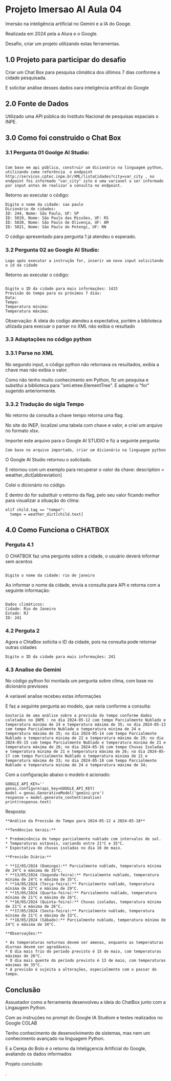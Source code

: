 # Projeto Imersao AI Aula 04

<p>Imersão na inteligência artificial no Gemini e a IA do Googe.</p>
<p></p>Realizada em 2024 pela a Alura e o Google.</p>
<p></p>Desafio, criar um projeto utilizando estas ferramentas.</p>


## 1.0 Projeto para participar do desafio
<p>Criar um Chat Box para pesquisa climática dos últimos 7 dias conforme a cidade pesquisada.</p>
<p>E solicitar análise desses dados oara inteligência artifical do Google</p>

## 2.0 Fonte de Dados 
<p>Utilizado uma API pública do Instituto Nacional de pesquisas espaciais o INPE.</p>

## 3.0 Como foi construido o Chat Box

### 3.1 Pergunta 01 Goolge AI Studio: 

```

Com base em api pública, construir um dicionário na linguagem python, utilizando como referência  o endpoint http://servicos.cptec.inpe.br/XML/listaCidades?city=var_city , no endpoint foi informado "var_city" isto é uma variavel a ser informado por input antes de realizar a consulta no endpoint.
```


<p>Retorno ao executar o código:</p>

```
Digite o nome da cidade: sao paulo
Dicionário de cidades:
ID: 244, Nome: São Paulo, UF: SP
ID: 5019, Nome: São Paulo das Missões, UF: RS
ID: 5020, Nome: São Paulo de Olivença, UF: AM
ID: 5021, Nome: São Paulo do Potengi, UF: RN
```

<p>O código apresentado para pergunta 1 já atendeu o esperado.</p>


### 3.2 Pergunta 02 ao Google AI Studio:

```
Logo após executar a instrução for, inserir um novo input solicitando o id da cidade
```

<p>Retorno ao executar o código: </p>

```

Digite o ID da cidade para mais informações: 1433
Previsão do tempo para os próximos 7 dias:
Data: 
Tempo: 
Temperatura mínima: 
Temperatura máxima:
```

<p>Observação: A ideia do codigo atendeu a expectativa, portém a biblioteca utlizada para execuar o parser no XML não exibia o resultado</p>


### 3.3 Adaptações no código python

### 3.3.1 Parse no XML

<p>No segundo input, o código python não retornava os resultados, exibia a chave mas não exibia o valor.</p>
<p>Como não tenho muito conhecimento em Python, fiz um pesquisa e substitui a biblioteca para "xml.etree.ElementTree". E adaptei o "for" sugerido anteriormente.</p>


### 3.3.2 Tradução do sigla Tempo

<p>No retorno da consulta a chave tempo retorna uma flag.</p>
<p>No site do INEP, localizei uma tabela com chave e valor, e criei um arquivo no formato xlsx.</p>
<p>Importei este arquivo para o Google AI STUDIO e fiz a seguinte pergunta:</p>

```
Com base no arquivo importado, criar um dicionário na linguagem python
```

<p>O Google AI Studio retornou o solicitado.</p>
<p>E retornou com um exemplo para recuperar o valor da chave: description = weather_dict[abbreviation]</p>
<p>Colei o dicionário no código.</p>
<p>E dentro do for substituir o retorno da flag, pelo seu valor ficando melhor para visualizar a situação do clima:</p>


```
elif child.tag == "tempo":
  tempo = weather_dict[child.text]
```


## 4.0 Como Funciona o CHATBOX

### Perguta 4.1
<p>O CHATBOX faz uma pergunta sobre a cidade, o usuário deverá informar sem acentos</p>

```

Digite o nome da cidade: rio de janeiro
```

<p>Ao informar o nome da cidade, envia a consulta para API e retorna com a seguinte informação:</p>

```

Dados climáticos:
Cidade: Rio de Janeiro
Estado: RJ
ID: 241
```

### 4.2 Perguta 2
<p>Agora o ChtaBox solicita o ID da cidade, pois na consulta pode retornar outras cidades</p>

```
Digite o ID da cidade para mais informações: 241
```

### 4.3 Analise do Gemini

<p>No código python foi montada um pergunta sobre clima, com base no dicionário previsoes</p>
<p>A variavel analise recebeu estas informações</p>
<p>E faz a seguinte pergunta ao modelo, que varia conforme a consulta:</p>

```
Gostaria de uma análise sobre a previsão do tempo conforme dados coletados no INPE : no dia 2024-05-12 com tempo Parcialmente Nublado e temperatura minima de 24 e temperatura máxima de 35; no dia 2024-05-13 com tempo Parcialmente Nublado e temperatura minima de 24 e temperatura máxima de 35; no dia 2024-05-14 com tempo Parcialmente Nublado e temperatura minima de 22 e temperatura máxima de 29; no dia 2024-05-15 com tempo Parcialmente Nublado e temperatura minima de 21 e temperatura máxima de 26; no dia 2024-05-16 com tempo Chuvas Isoladas e temperatura minima de 21 e temperatura máxima de 26; no dia 2024-05-17 com tempo Parcialmente Nublado e temperatura minima de 21 e temperatura máxima de 33; no dia 2024-05-18 com tempo Parcialmente Nublado e temperatura minima de 24 e temperatura máxima de 34;
```

Com a configuração abaixo o modelo é acionado:

```
GOOGLE_API_KEY=''      
genai.configure(api_key=GOOGLE_API_KEY)
model = genai.GenerativeModel('gemini-pro')
response = model.generate_content(analise)
print(response.text)
```


Resposta:
```
**Análise da Previsão do Tempo para 2024-05-12 a 2024-05-18**

**Tendências Gerais:**

* Predominância de tempo parcialmente nublado com intervalos de sol.
* Temperaturas estáveis, variando entre 21°C e 35°C.
* Expectativa de chuvas isoladas no dia 16 de maio.

**Previsão Diária:**

* **12/05/2024 (Domingo):** Parcialmente nublado, temperatura mínima de 24°C e máxima de 35°C.
* **13/05/2024 (Segunda-feira):** Parcialmente nublado, temperatura mínima de 24°C e máxima de 35°C.
* **14/05/2024 (Terça-feira):** Parcialmente nublado, temperatura mínima de 22°C e máxima de 29°C.
* **15/05/2024 (Quarta-feira):** Parcialmente nublado, temperatura mínima de 21°C e máxima de 26°C.
* **16/05/2024 (Quinta-feira):** Chuvas isoladas, temperatura mínima de 21°C e máxima de 26°C.
* **17/05/2024 (Sexta-feira):** Parcialmente nublado, temperatura mínima de 21°C e máxima de 33°C.
* **18/05/2024 (Sábado):** Parcialmente nublado, temperatura mínima de 24°C e máxima de 34°C.

**Observações:**

* As temperaturas noturnas devem ser amenas, enquanto as temperaturas diurnas devem ser agradáveis.
* O dia mais frio do período previsto é 15 de maio, com temperaturas máximas de 26°C.
* O dia mais quente do período previsto é 13 de maio, com temperaturas máximas de 35°C.
* A previsão é sujeita a alterações, especialmente com o passar do tempo.
```


## Conclusão

<p> Assustador como a ferramenta desenvolveu a ideia do ChatBox junto com a Lingaugem Python.</p>
<p> Com as instruções no prompt do Google IA Studiom e testes realizados no Google COLAB</p>
<p> Tenho conhecimento de desenvolvimento de sistemas, mas nem um conhecimento avançado na linguagem Python.</p>
<p> E a Cereja do Bolo é o retorno da Inteligçencia Artificial do Google, avaliando os dados informados </p>
<p> Projeto concluido </p>.
